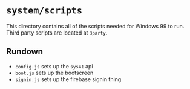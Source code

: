 # `system/scripts`
This directory contains all of the scripts needed for Windows 99 to run. Third party scripts are located at `3party`.
## Rundown
* `config.js` sets up the `sys41` api
* `boot.js` sets up the bootscreen
* `signin.js` sets up the firebase signin thing
